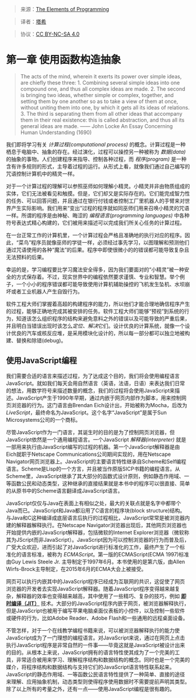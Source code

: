 > 来源：[The Elements of Programming](https://www.comp.nus.edu.sg/~cs1101s/sicp/chapters/2)

> 译者：[塔希](https://github.com/iheyunfei/)

> 协议：[CC BY-NC-SA 4.0](http://creativecommons.org/licenses/by-nc-sa/4.0/)

# 第一章 使用函数构造抽象

> The acts of the mind, wherein it exerts its power over simple ideas, are chiefly these three: 1. Combining several simple ideas into one compound one, and thus all complex ideas are made. 2. The second is bringing two ideas, whether simple or complex, together, and setting them by one another so as to take a view of them at once, without uniting them into one, by which it gets all its ideas of relations. 3. The third is separating them from all other ideas that accompany them in their real existence: this is called abstraction, and thus all its general ideas are made. —— John Locke An Essay Concerning Human Understanding (1690)

我们即将学习有关 *计算过程(computational process)* 的概念。计算过程是一种栖息于电脑中、抽象的存在。经过演化，过程可以操控另一种被称为 *数据(data)* 的抽象的事物。人们创建程序来指导、控制各种过程，而 *程序(program)* 是一种含有许多规则的形式，主导着过程的运行。从形式上看，就像我们通过自己编写的咒语控制计算机中的精灵一样。

对于一个计算过程的理解可以参照巫师如何理解小精灵。小精灵并非由物质组成的实体，它们无法被看见和触摸。但是，它们却又是实际存在的。它们能完成智力性的任务、可以回答问题，并且通过在银行付钱或者控制工厂里机器人的手臂来对世界产生实际影响。我们用来“变出”过程的程序就如同巫师们用来召唤小精灵的咒语一样。所谓的程序是由神秘、晦涩的 *编程语言(programming languages)* 中各种符号表达式精心构建的，它们被用来描述可以完成我们所关心任务的计算过程。

在一台正常工作的计算机里，一个计算过程会严格且准确地的执行对应的程序。因此，“菜鸟”程序员就像巫师的学徒一样，必须经过事先学习，以图理解和预测他们通过咒语使用的各种“魔法”的后果。程序中即使很微小的的错误都可能导致复杂且无法预料的后果。

幸运的是，学习编程要比学习魔法安全得多，因为我们要面对的“小精灵”被一种安全的方式保存着。不过，现实世界中的编程依然要求谨慎、专业和智慧。举个例子，一个小小的程序错误都可能导致使用计算机辅助操控的飞机发生坠机、水坝崩坏或者工业机器人产生自毁行为。

软件工程大师们掌握着高超的构建程序的能力，所以他们才能合理地确信程序产生的过程，能够正确地完成其被安排的任务。软件工程大师们能够“预视”到系统的行为，知道该怎么组织程序的结构来避免意料之外的错误以及可能导致的严重后果，并且明白当错误出现时该怎么*定位、解决*它们。设计优良的计算系统，就像一个设计优良的汽车或核反应堆，是采用模块化设计的，所以每一部分都可以独立地被构建、替换和除错(debug)。


## 使用JavaScript编程

我们需要合适的语言来描述过程，为了达成这个目的，我们将会使用编程语言JavaScript。就如我们每天会用自然语言（英语，法语，日语）来表达我们日常的想法，用数学符号来描述数量的概念，我们的过程将会使用JavaScript来描述。JavaScript产生于1990年早期，通过内嵌于网页内部作为脚本，用来控制网页浏览器的行为。这门语言由Brendan Eich设计出，开始被称为Mocha，后改为*LiveScript*，最终命名为JavaScript。这个名字“JavaScript”是属于Sun Microsystems公司的一个商标。

尽管JavaScript作为一门语言，其诞生时的目的是为了控制网页浏览器，但JavaScript依然是一个通用编程语言。一个JavaScript *解释器(interpreter)* 就是一部用来执行由JavaScript编写的过程的机器。第一个JavaScript解释器是由Eich就职于Netscape Communications公司期间实现的，用在Netscape Navigator网页浏览器上。JavaScript的主要语言特性继承自Scheme和Self编程语言。Scheme是Lisp的一个方言，并且被当作原版SICP书籍的编程语言。从Scheme里，JavaScript继承了其大部分的函数式设计原则，例如静态作用域、一等函数公民和动态类型，这种继承的直接结果就是本书中的程序可以很直接、简单的从原书中的Scheme语言翻译成JavaScript语言。

JavaScript仅仅与Java在表面上有相似之处，最大的关联点就是名字中都带个Java而已。JavaScript和Java都沿用了C语言的程序块(block structure)结构。与Java和C这种编译成底层语言后执行的过程相比，JavaScript常常是被浏览器内建的解释器解释执行。在Netscape Navigator浏览器出现后，其他网页浏览器也开始提供内嵌的JavaScript解释器，包括微软的Internet Explorer浏览器（微软称其为JScript而非JavaScript）。JavaScript因为可以控制浏览器的行为而普及后，广受大众欢迎，进而引起了对JavaScript进行标准化的工作，最终产生了一个标准化的语言标准，被称为 *ECMAScript*。第一版的ECMAScript(ECMA 1997)标准由Guy Lewis Steele Jr. 主导制定于1997年6月。本书使用的是第六版，由Allen Wirfs-Brock主导制定，在2015年6月的ECMA大会上被接受。

网页可以执行内嵌其中的JavaScript程序已经成为互联网的共识，这促使了网页浏览器的开发者去实现JavaScript解释器。随着JavaScript程序变得越来越复杂，解释器的效率也变得越来越高，其中使用了一些精巧、复杂的技巧，例如 **[即时编译（JIT）](https://zh.wikipedia.org/wiki/%E5%8D%B3%E6%99%82%E7%B7%A8%E8%AD%AF)** 技术。大部分的JavaScript程序内嵌于网页，被浏览器解释执行，但是JavaScript也被用于编写苹果电脑桌面仪表板的小控件，以及控制一些软件或硬件的行为，比如Adobe Reader、Adobe Flash和一些通用的远程桌面设备。

不管怎样，对于一个在线教学编程书籍来说，可以被浏览器解释执行的能力使JavaScript成为了一门理想的编程语言。对JavaScript来说，通过在网页上点击执行JavaScript程序是非常自然的一件事——毕竟这就是JavaScript被设计出来的目的。从根本上来说，JavaScript拥有的语言特性使其成为了一个完美的工具，非常适合被用来学习、理解程序结构和数据结构的概念。同时也是一个完美的媒介，将程序结构和数据结构与支持它们的JavaScript语言特性联系起来。JavaScript的静态作用域、一等函数公民语言特性提供了一种简单、直接的途径来理解、应用抽象机制，动态类型则使得程序使用数据时不需要提前声明其类型。除了以上所有的考量之外，还有一点——使用JavaScript编程是很有趣的。
